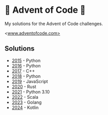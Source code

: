 # 🎄 Advent of Code 🎄

My solutions for the Advent of Code challenges.

<www.adventofcode.com>

## Solutions

- [2015](2015) - Python
- [2016](2016) - Python
- [2017](2017) - C++
- [2018](2018) - Python
- [2019](2019) - JavaScript
- [2020](2020) - Rust
- [2021](2021) - Python 3.10
- [2022](2022) - Scala
- [2023](aoc2023) - Golang
- [2024](aoc2024) - Kotlin
